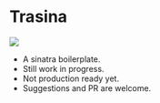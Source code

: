 # Trasina

[![](https://img.shields.io/travis/ghayn/Trasina/master.svg?style=flat-square)](https://travis-ci.org//ghayn/Trasina)

- A sinatra boilerplate.
- Still work in progress.
- Not production ready yet.
- Suggestions and PR are welcome.
